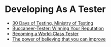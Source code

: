 # Developing As A Tester
- [30 Days of Testing, Ministry of Testing](https://www.ministryoftesting.com/dojo/lessons/30-days-of-testing)
- [Buccaneer-Tester: Winning Your Reputation](https://www.youtube.com/watch?v=MKFqwKSon-E)
- [Becoming a World-Class Tester](https://tech.ebayinc.com/engineering/becoming-a-world-class-tester/)
- [The power of believing that you can improve](https://www.youtube.com/watch?v=_X0mgOOSpLU)
